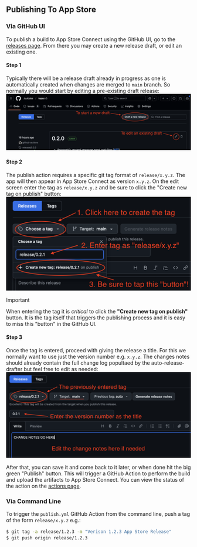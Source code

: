 ## Publishing To App Store

### Via GitHub UI

To publish a build to App Store Connect using the GitHub UI, go to the [releases page]. From there you may create a new release draft, or edit an existing one.

#### Step 1

Typically there will be a release draft already in progress as one is automatically created when changes are merged to `main` branch. So normally you would start by editing a pre-existing draft release:
![Draft Release Edit](artwork/release_edit.png)

#### Step 2

The publish action requires a specific git tag format of `release/x.y.z`. The app will then appear in App Store Connect as version `x.y.z`. On the edit screen enter the tag as `release/x.y.z` and be sure to click the "Create new tag on publish" button:
![Draft Release Edit](artwork/release_tag.png)

> [!IMPORTANT]
> When entering the tag it is _critical_ to click the **"Create new tag on publish"** button. It is the tag itself that triggers the publishing process and it is easy to miss this "button" in the GitHub UI.

#### Step 3

Once the tag is entered, proceed with giving the release a title. For this we normally want to use just the version number e.g. `x.y.z`. The changes notes should already contain the full change log popultaed by the auto-release-drafter but feel free to edit as needed:
![Draft Release Edit](artwork/release_name.png)

After that, you can save it and come back to it later, or when done hit the big green "Publish" button. This will trigger a GitHub Action to perform the build and upload the artifacts to App Store Connect. You can view the status of the action on the [actions page].

### Via Command Line

To trigger the `publish.yml` GitHub Action from the command line, push a tag of the form `release/x.y.z` e.g.:

```sh
$ git tag -a release/1.2.3 -m "Verison 1.2.3 App Store Release"
$ git push origin release/1.2.3
```

[releases page]: ../releases
[actions page]: ../actions
